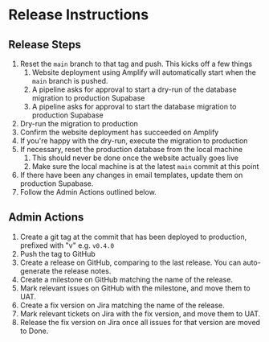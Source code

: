 # Release Instructions
## Release Steps
1. Reset the `main` branch to that tag and push. This kicks off a few things
   1. Website deployment using Amplify will automatically start when the `main` branch is pushed.
   2. A pipeline asks for approval to start a dry-run of the database migration to production Supabase 
   3. A pipeline asks for approval to start the database migration to production Supabase
2. Dry-run the migration to production 
3. Confirm the website deployment has succeeded on Amplify 
4. If you're happy with the dry-run, execute the migration to production 
5. If necessary, reset the production database from the local machine
   1. This should never be done once the website actually goes live
   2. Make sure the local machine is at the latest `main` commit at this point
6. If there have been any changes in email templates, update them on production Supabase.
7. Follow the Admin Actions outlined below.


## Admin Actions
1. Create a git tag at the commit that has been deployed to production, prefixed with "v" e.g. `v0.4.0`
2. Push the tag to GitHub
3. Create a release on GitHub, comparing to the last release. You can auto-generate the release notes.
4. Create a milestone on GitHub matching the name of the release.
5. Mark relevant issues on GitHub with the milestone, and move them to UAT. 
6. Create a fix version on Jira matching the name of the release.
7. Mark relevant tickets on Jira with the fix version, and move them to UAT.
8. Release the fix version on Jira once all issues for that version are moved to Done.

